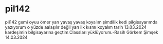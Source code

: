 # pil142
pil142 gemi oyuu
ömer yarı yavaş yavaş koyalım şimdilik kedi pilgisayarımda yazıyorum o yüzde aalaşılır değil yarı ilk kısmı koyalım 
tarih 13.03.2024
kardeşimin bilgisayarına geçtim.Classları yüklüyorum.-Rasih Görkem Şimşek
14.03.2024
